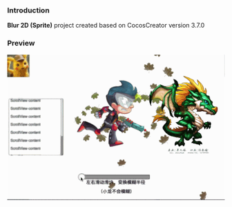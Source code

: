 ### Introduction
**Blur 2D (Sprite)** project created based on CocosCreator version 3.7.0

### Preview
![image](../../../gif/202212/2022120201.gif)